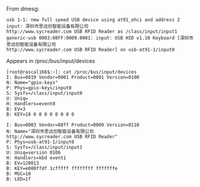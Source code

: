 From dmesg:

    usb 1-1: new full speed USB device using at91_ohci and address 2
    input: 深圳市思远创智能设备有限公司
    http://www.sycreader.com USB RFID Reader as /class/input/input1
    generic-usb 0003:08FF:0009.0001: input: USB HID v1.10 Keyboard [深圳市思远创智能设备有限公司
    http://www.sycreader.com USB RFID Reader] on usb-at91-1/input0

Appears in /proc/bus/input/devices

    [root@rascal166$:~]: cat /proc/bus/input/devices 
    I: Bus=0019 Vendor=0001 Product=0001 Version=0100
    N: Name="gpio-keys"
    P: Phys=gpio-keys/input0
    S: Sysfs=/class/input/input0
    U: Uniq=
    H: Handlers=event0 
    B: EV=3
    B: KEY=18 0 0 0 0 0 0 0 0
    
    I: Bus=0003 Vendor=08ff Product=0009 Version=0110
    N: Name="深圳市思远创智能设备有限公司
    http://www.sycreader.com USB RFID Reader"
    P: Phys=usb-at91-1/input0
    S: Sysfs=/class/input/input1
    U: Uniq=version 0106
    H: Handlers=kbd event1 
    B: EV=120013
    B: KEY=e080ffdf 1cfffff ffffffff fffffffe
    B: MSC=10
    B: LED=1f
